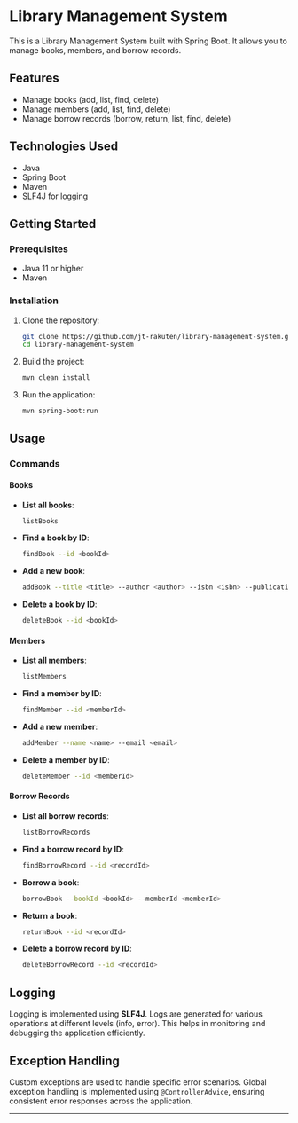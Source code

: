 # Library Management System

This is a Library Management System built with Spring Boot. It allows you to manage books, members, and borrow records.

## Features

- Manage books (add, list, find, delete)
- Manage members (add, list, find, delete)
- Manage borrow records (borrow, return, list, find, delete)

## Technologies Used

- Java
- Spring Boot
- Maven
- SLF4J for logging

## Getting Started

### Prerequisites

- Java 11 or higher
- Maven

### Installation

1. Clone the repository:
   ```sh
   git clone https://github.com/jt-rakuten/library-management-system.git
   cd library-management-system
   ```

2. Build the project:
   ```sh
   mvn clean install
   ```

3. Run the application:
   ```sh
   mvn spring-boot:run
   ```

## Usage

### Commands

#### Books
- **List all books**:
  ```sh
  listBooks
  ```
- **Find a book by ID**:
  ```sh
  findBook --id <bookId>
  ```
- **Add a new book**:
  ```sh
  addBook --title <title> --author <author> --isbn <isbn> --publicationYear <year>
  ```
- **Delete a book by ID**:
  ```sh
  deleteBook --id <bookId>
  ```

#### Members
- **List all members**:
  ```sh
  listMembers
  ```
- **Find a member by ID**:
  ```sh
  findMember --id <memberId>
  ```
- **Add a new member**:
  ```sh
  addMember --name <name> --email <email>
  ```
- **Delete a member by ID**:
  ```sh
  deleteMember --id <memberId>
  ```

#### Borrow Records
- **List all borrow records**:
  ```sh
  listBorrowRecords
  ```
- **Find a borrow record by ID**:
  ```sh
  findBorrowRecord --id <recordId>
  ```
- **Borrow a book**:
  ```sh
  borrowBook --bookId <bookId> --memberId <memberId>
  ```
- **Return a book**:
  ```sh
  returnBook --id <recordId>
  ```
- **Delete a borrow record by ID**:
  ```sh
  deleteBorrowRecord --id <recordId>
  ```

## Logging

Logging is implemented using **SLF4J**. Logs are generated for various operations at different levels (info, error). This helps in monitoring and debugging the application efficiently.

## Exception Handling

Custom exceptions are used to handle specific error scenarios. Global exception handling is implemented using `@ControllerAdvice`, ensuring consistent error responses across the application.

---
